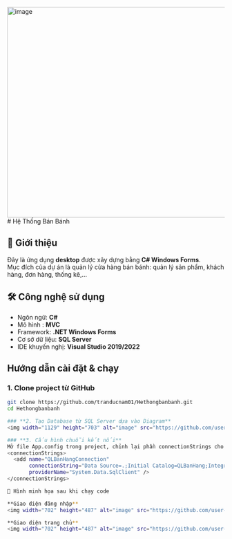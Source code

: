 <img width="702" height="487" alt="image" src="https://github.com/user-attachments/assets/71132329-409e-4b2f-b51d-e7ab308592ed" /># Hệ Thống Bán Bánh

## 📌 Giới thiệu
Đây là ứng dụng **desktop** được xây dựng bằng **C# Windows Forms**.  
Mục đích của dự án là quản lý cửa hàng bán bánh: quản lý sản phẩm, khách hàng, đơn hàng, thống kê,...

## 🛠️ Công nghệ sử dụng
- Ngôn ngữ: **C#**
- Mô hình : **MVC**
- Framework: **.NET Windows Forms**
- Cơ sở dữ liệu: **SQL Server**
- IDE khuyến nghị: **Visual Studio 2019/2022**

##  Hướng dẫn cài đặt & chạy

### 1. Clone project từ GitHub
```bash
git clone https://github.com/tranducnam01/Hethongbanbanh.git
cd Hethongbanbanh

### **2. Tạo Database từ SQL Server dựa vào Diagram**
<img width="1129" height="703" alt="image" src="https://github.com/user-attachments/assets/2b95ddcc-7528-4bc2-b4cf-529f669474a3" />

### **3. Cấu hình chuỗi kết nối**
Mở file App.config trong project, chỉnh lại phần connectionStrings cho phù hợp với SQL Server trên máy
<connectionStrings>
  <add name="QLBanHangConnection"
       connectionString="Data Source=.;Initial Catalog=QLBanHang;Integrated Security=True" 
       providerName="System.Data.SqlClient" />
</connectionStrings>

📸 Hình minh họa sau khi chạy code

**Giao diện đăng nhập**
<img width="702" height="487" alt="image" src="https://github.com/user-attachments/assets/dbf58697-2da7-4c91-a94a-91422459d43e" />

**Giao diện trang chủ**
<img width="702" height="487" alt="image" src="https://github.com/user-attachments/assets/c7cb6349-1cb1-4b6b-b5ab-1a2bd5df0ddd" />











